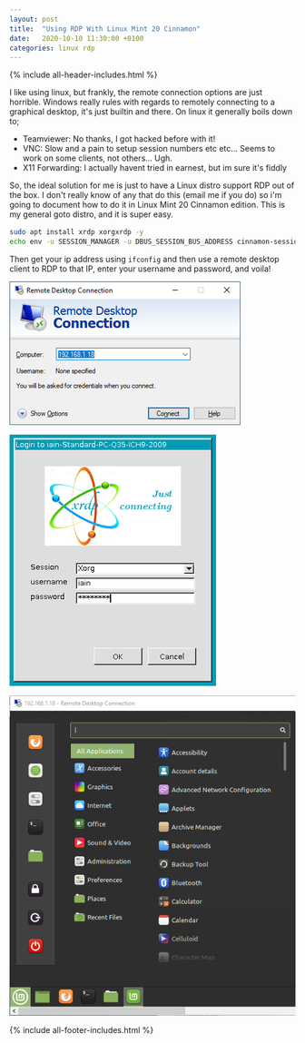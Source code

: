 ```yaml
---
layout: post
title:  "Using RDP With Linux Mint 20 Cinnamon"
date:   2020-10-10 11:30:00 +0100
categories: linux rdp
---
```


{% include all-header-includes.html %}

I like using linux, but frankly, the remote connection options are just horrible. Windows really rules with regards to remotely connecting to a graphical desktop, it's just builtin and there. On linux it generally boils down to;

 - Teamviewer: No thanks, I got hacked before with it!
 - VNC: Slow and a pain to setup session numbers etc etc... Seems to work on some clients, not others... Ugh.
 - X11 Forwarding: I actually havent tried in earnest, but im sure it's fiddly

So, the ideal solution for me is just to have a Linux distro support RDP out of the box. I don't really know of any that do this (email me if you do) so i'm going to document how to do it in Linux Mint 20 Cinnamon edition. This is my general goto distro, and it is super easy.

```bash
sudo apt install xrdp xorgxrdp -y
echo env -u SESSION_MANAGER -u DBUS_SESSION_BUS_ADDRESS cinnamon-session>~/.xsession
```

Then get your ip address using ```ifconfig``` and then use a remote desktop client to RDP to that IP, enter your username and password, and voila!

![](/assets/images/2020/Linux-Mint-RDP/10.png)

![](/assets/images/2020/Linux-Mint-RDP/20.png)

![](/assets/images/2020/Linux-Mint-RDP/30.png)


{% include all-footer-includes.html %}